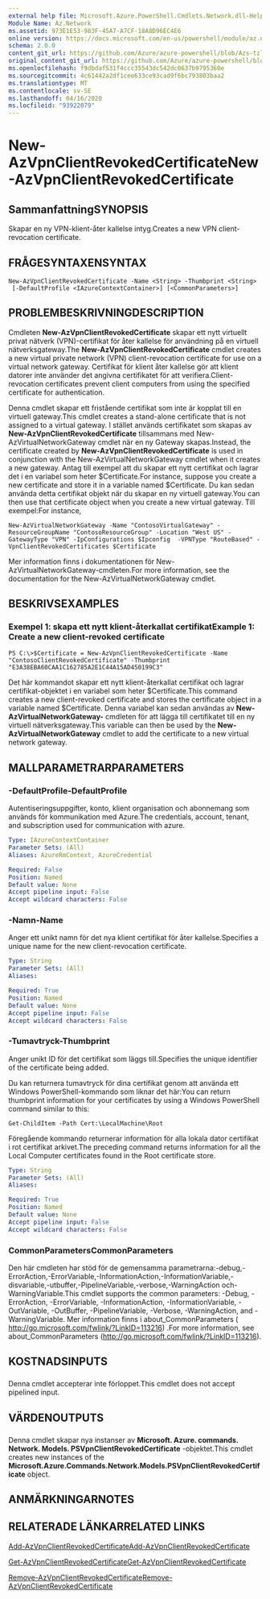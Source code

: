 ```yaml
---
external help file: Microsoft.Azure.PowerShell.Cmdlets.Network.dll-Help.xml
Module Name: Az.Network
ms.assetid: 973E1E53-983F-45A7-A7CF-18A8D96EC4E6
online version: https://docs.microsoft.com/en-us/powershell/module/az.network/new-azvpnclientrevokedcertificate
schema: 2.0.0
content_git_url: https://github.com/Azure/azure-powershell/blob/Azs-tzl/src/Network/Network/help/New-AzVpnClientRevokedCertificate.md
original_content_git_url: https://github.com/Azure/azure-powershell/blob/Azs-tzl/src/Network/Network/help/New-AzVpnClientRevokedCertificate.md
ms.openlocfilehash: f9dbdaf531f4ccc35543dc542dc0637b9795360e
ms.sourcegitcommit: 4c61442a2df1cee633ce93cad9f6bc793803baa2
ms.translationtype: MT
ms.contentlocale: sv-SE
ms.lasthandoff: 04/16/2020
ms.locfileid: "93922079"
---
```

# <span data-ttu-id="ad333-101">New-AzVpnClientRevokedCertificate</span><span class="sxs-lookup"><span data-stu-id="ad333-101">New-AzVpnClientRevokedCertificate</span></span>

## <span data-ttu-id="ad333-102">Sammanfattning</span><span class="sxs-lookup"><span data-stu-id="ad333-102">SYNOPSIS</span></span>
<span data-ttu-id="ad333-103">Skapar en ny VPN-klient-åter kallelse intyg.</span><span class="sxs-lookup"><span data-stu-id="ad333-103">Creates a new VPN client-revocation certificate.</span></span>

## <span data-ttu-id="ad333-104">FRÅGESYNTAXEN</span><span class="sxs-lookup"><span data-stu-id="ad333-104">SYNTAX</span></span>

```
New-AzVpnClientRevokedCertificate -Name <String> -Thumbprint <String>
 [-DefaultProfile <IAzureContextContainer>] [<CommonParameters>]
```

## <span data-ttu-id="ad333-105">PROBLEMBESKRIVNING</span><span class="sxs-lookup"><span data-stu-id="ad333-105">DESCRIPTION</span></span>
<span data-ttu-id="ad333-106">Cmdleten **New-AzVpnClientRevokedCertificate** skapar ett nytt virtuellt privat nätverk (VPN)-certifikat för åter kallelse för användning på en virtuell nätverksgateway.</span><span class="sxs-lookup"><span data-stu-id="ad333-106">The **New-AzVpnClientRevokedCertificate** cmdlet creates a new virtual private network (VPN) client-revocation certificate for use on a virtual network gateway.</span></span>
<span data-ttu-id="ad333-107">Certifikat för klient åter kallelse gör att klient datorer inte använder det angivna certifikatet för att verifiera.</span><span class="sxs-lookup"><span data-stu-id="ad333-107">Client-revocation certificates prevent client computers from using the specified certificate for authentication.</span></span>

<span data-ttu-id="ad333-108">Denna cmdlet skapar ett fristående certifikat som inte är kopplat till en virtuell gateway.</span><span class="sxs-lookup"><span data-stu-id="ad333-108">This cmdlet creates a stand-alone certificate that is not assigned to a virtual gateway.</span></span>
<span data-ttu-id="ad333-109">I stället används certifikatet som skapas av **New-AzVpnClientRevokedCertificate** tillsammans med New-AzVirtualNetworkGateway cmdlet när en ny Gateway skapas.</span><span class="sxs-lookup"><span data-stu-id="ad333-109">Instead, the certificate created by **New-AzVpnClientRevokedCertificate** is used in conjunction with the New-AzVirtualNetworkGateway cmdlet when it creates a new gateway.</span></span>
<span data-ttu-id="ad333-110">Antag till exempel att du skapar ett nytt certifikat och lagrar det i en variabel som heter $Certificate.</span><span class="sxs-lookup"><span data-stu-id="ad333-110">For instance, suppose you create a new certificate and store it in a variable named $Certificate.</span></span>
<span data-ttu-id="ad333-111">Du kan sedan använda detta certifikat objekt när du skapar en ny virtuell gateway.</span><span class="sxs-lookup"><span data-stu-id="ad333-111">You can then use that certificate object when you create a new virtual gateway.</span></span>
<span data-ttu-id="ad333-112">Till exempel:</span><span class="sxs-lookup"><span data-stu-id="ad333-112">For instance,</span></span>

`New-AzVirtualNetworkGateway -Name "ContosoVirtualGateway" -ResourceGroupName "ContosoResourceGroup" -Location "West US" -GatewayType "VPN" -IpConfigurations $Ipconfig  -VPNType "RouteBased" -VpnClientRevokedCertificates $Certificate`

<span data-ttu-id="ad333-113">Mer information finns i dokumentationen för New-AzVirtualNetworkGateway-cmdleten.</span><span class="sxs-lookup"><span data-stu-id="ad333-113">For more information, see the documentation for the New-AzVirtualNetworkGateway cmdlet.</span></span>

## <span data-ttu-id="ad333-114">BESKRIVS</span><span class="sxs-lookup"><span data-stu-id="ad333-114">EXAMPLES</span></span>

### <span data-ttu-id="ad333-115">Exempel 1: skapa ett nytt klient-återkallat certifikat</span><span class="sxs-lookup"><span data-stu-id="ad333-115">Example 1: Create a new client-revoked certificate</span></span>
```
PS C:\>$Certificate = New-AzVpnClientRevokedCertificate -Name "ContosoClientRevokedCertificate" -Thumbprint "E3A38EBA60CAA1C162785A2E1C44A15AD450199C3"
```

<span data-ttu-id="ad333-116">Det här kommandot skapar ett nytt klient-återkallat certifikat och lagrar certifikat-objektet i en variabel som heter $Certificate.</span><span class="sxs-lookup"><span data-stu-id="ad333-116">This command creates a new client-revoked certificate and stores the certificate object in a variable named $Certificate.</span></span>
<span data-ttu-id="ad333-117">Denna variabel kan sedan användas av **New-AzVirtualNetworkGateway-** cmdleten för att lägga till certifikatet till en ny virtuell nätverksgateway.</span><span class="sxs-lookup"><span data-stu-id="ad333-117">This variable can then be used by the **New-AzVirtualNetworkGateway** cmdlet to add the certificate to a new virtual network gateway.</span></span>

## <span data-ttu-id="ad333-118">MALLPARAMETRAR</span><span class="sxs-lookup"><span data-stu-id="ad333-118">PARAMETERS</span></span>

### <span data-ttu-id="ad333-119">-DefaultProfile</span><span class="sxs-lookup"><span data-stu-id="ad333-119">-DefaultProfile</span></span>
<span data-ttu-id="ad333-120">Autentiseringsuppgifter, konto, klient organisation och abonnemang som används för kommunikation med Azure.</span><span class="sxs-lookup"><span data-stu-id="ad333-120">The credentials, account, tenant, and subscription used for communication with azure.</span></span>

```yaml
Type: IAzureContextContainer
Parameter Sets: (All)
Aliases: AzureRmContext, AzureCredential

Required: False
Position: Named
Default value: None
Accept pipeline input: False
Accept wildcard characters: False
```

### <span data-ttu-id="ad333-121">-Namn</span><span class="sxs-lookup"><span data-stu-id="ad333-121">-Name</span></span>
<span data-ttu-id="ad333-122">Anger ett unikt namn för det nya klient certifikat för åter kallelse.</span><span class="sxs-lookup"><span data-stu-id="ad333-122">Specifies a unique name for the new client-revocation certificate.</span></span>

```yaml
Type: String
Parameter Sets: (All)
Aliases: 

Required: True
Position: Named
Default value: None
Accept pipeline input: False
Accept wildcard characters: False
```

### <span data-ttu-id="ad333-123">-Tumavtryck</span><span class="sxs-lookup"><span data-stu-id="ad333-123">-Thumbprint</span></span>
<span data-ttu-id="ad333-124">Anger unikt ID för det certifikat som läggs till.</span><span class="sxs-lookup"><span data-stu-id="ad333-124">Specifies the unique identifier of the certificate being added.</span></span>

<span data-ttu-id="ad333-125">Du kan returnera tumavtryck för dina certifikat genom att använda ett Windows PowerShell-kommando som liknar det här:</span><span class="sxs-lookup"><span data-stu-id="ad333-125">You can return thumbprint information for your certificates by using a Windows PowerShell command similar to this:</span></span>

`Get-ChildItem -Path Cert:\LocalMachine\Root`

<span data-ttu-id="ad333-126">Föregående kommando returnerar information för alla lokala dator certifikat i rot certifikat arkivet.</span><span class="sxs-lookup"><span data-stu-id="ad333-126">The preceding command returns information for all the Local Computer certificates found in the Root certificate store.</span></span>

```yaml
Type: String
Parameter Sets: (All)
Aliases: 

Required: True
Position: Named
Default value: None
Accept pipeline input: False
Accept wildcard characters: False
```

### <span data-ttu-id="ad333-127">CommonParameters</span><span class="sxs-lookup"><span data-stu-id="ad333-127">CommonParameters</span></span>
<span data-ttu-id="ad333-128">Den här cmdleten har stöd för de gemensamma parametrarna:-debug,-ErrorAction,-ErrorVariable,-InformationAction,-InformationVariable,-disvariable,-utbuffer,-PipelineVariable,-verbose,-WarningAction och-WarningVariable.</span><span class="sxs-lookup"><span data-stu-id="ad333-128">This cmdlet supports the common parameters: -Debug, -ErrorAction, -ErrorVariable, -InformationAction, -InformationVariable, -OutVariable, -OutBuffer, -PipelineVariable, -Verbose, -WarningAction, and -WarningVariable.</span></span> <span data-ttu-id="ad333-129">Mer information finns i about_CommonParameters ( http://go.microsoft.com/fwlink/?LinkID=113216) .</span><span class="sxs-lookup"><span data-stu-id="ad333-129">For more information, see about_CommonParameters (http://go.microsoft.com/fwlink/?LinkID=113216).</span></span>

## <span data-ttu-id="ad333-130">KOSTNADS</span><span class="sxs-lookup"><span data-stu-id="ad333-130">INPUTS</span></span>

###  
<span data-ttu-id="ad333-131">Denna cmdlet accepterar inte förloppet.</span><span class="sxs-lookup"><span data-stu-id="ad333-131">This cmdlet does not accept pipelined input.</span></span>

## <span data-ttu-id="ad333-132">VÄRDEN</span><span class="sxs-lookup"><span data-stu-id="ad333-132">OUTPUTS</span></span>

###  
<span data-ttu-id="ad333-133">Denna cmdlet skapar nya instanser av **Microsoft. Azure. commands. Network. Models. PSVpnClientRevokedCertificate** -objektet.</span><span class="sxs-lookup"><span data-stu-id="ad333-133">This cmdlet creates new instances of the **Microsoft.Azure.Commands.Network.Models.PSVpnClientRevokedCertificate** object.</span></span>

## <span data-ttu-id="ad333-134">ANMÄRKNINGAR</span><span class="sxs-lookup"><span data-stu-id="ad333-134">NOTES</span></span>

## <span data-ttu-id="ad333-135">RELATERADE LÄNKAR</span><span class="sxs-lookup"><span data-stu-id="ad333-135">RELATED LINKS</span></span>

[<span data-ttu-id="ad333-136">Add-AzVpnClientRevokedCertificate</span><span class="sxs-lookup"><span data-stu-id="ad333-136">Add-AzVpnClientRevokedCertificate</span></span>](./Add-AzVpnClientRevokedCertificate.md)

[<span data-ttu-id="ad333-137">Get-AzVpnClientRevokedCertificate</span><span class="sxs-lookup"><span data-stu-id="ad333-137">Get-AzVpnClientRevokedCertificate</span></span>](./Get-AzVpnClientRevokedCertificate.md)

[<span data-ttu-id="ad333-138">Remove-AzVpnClientRevokedCertificate</span><span class="sxs-lookup"><span data-stu-id="ad333-138">Remove-AzVpnClientRevokedCertificate</span></span>](./Remove-AzVpnClientRevokedCertificate.md)



